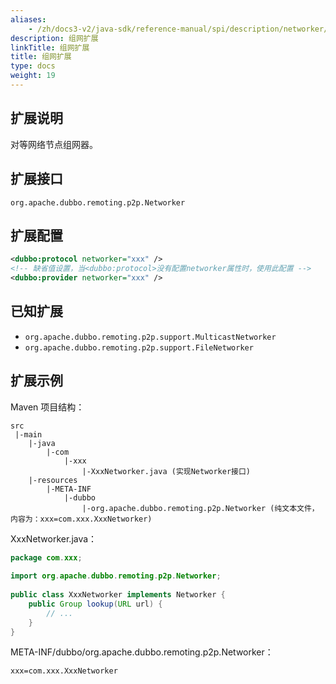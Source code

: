 ```yaml
---
aliases:
    - /zh/docs3-v2/java-sdk/reference-manual/spi/description/networker/
description: 组网扩展
linkTitle: 组网扩展
title: 组网扩展
type: docs
weight: 19
---
```




## 扩展说明

对等网络节点组网器。

## 扩展接口

`org.apache.dubbo.remoting.p2p.Networker`

## 扩展配置

```xml
<dubbo:protocol networker="xxx" />
<!-- 缺省值设置，当<dubbo:protocol>没有配置networker属性时，使用此配置 -->
<dubbo:provider networker="xxx" /> 
```

## 已知扩展

* `org.apache.dubbo.remoting.p2p.support.MulticastNetworker`
* `org.apache.dubbo.remoting.p2p.support.FileNetworker`

## 扩展示例

Maven 项目结构：

```
src
 |-main
    |-java
        |-com
            |-xxx
                |-XxxNetworker.java (实现Networker接口)
    |-resources
        |-META-INF
            |-dubbo
                |-org.apache.dubbo.remoting.p2p.Networker (纯文本文件，内容为：xxx=com.xxx.XxxNetworker)
```

XxxNetworker.java：

```java
package com.xxx;
 
import org.apache.dubbo.remoting.p2p.Networker;
 
public class XxxNetworker implements Networker {
    public Group lookup(URL url) {
        // ...
    }
}
```

META-INF/dubbo/org.apache.dubbo.remoting.p2p.Networker：

```properties
xxx=com.xxx.XxxNetworker
```